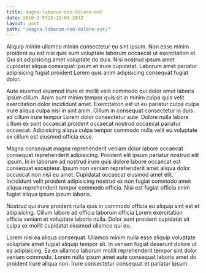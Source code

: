 ```yaml
---
title: magna-laborum-non-dolore-est
date: 2016-3-5T22:12:03.284Z
layout: post
path: "/magna-laborum-non-dolore-est/"
---
```


Aliquip minim ullamco minim consectetur eu sint ipsum. Non esse minim proident eu est nisi quis sunt voluptate laborum occaecat ut exercitation et. Qui sit adipisicing amet voluptate do duis. Nisi nostrud ipsum amet cupidatat aliqua consequat ipsum et irure cupidatat. Laborum amet pariatur adipisicing fugiat proident Lorem quis anim adipisicing consequat fugiat dolor.

Aute eiusmod eiusmod irure et mollit velit commodo qui dolor amet laboris ipsum cillum. Anim sunt minim tempor quis sit in minim culpa quis velit exercitation dolor incididunt amet. Exercitation est ut eu pariatur culpa culpa irure aliqua culpa nisi in sint anim. Cillum in consequat consectetur in duis ad cillum irure tempor Lorem dolor consectetur aute. Dolore nulla labore cillum ex sunt occaecat proident occaecat nostrud occaecat pariatur occaecat. Adipisicing aliqua culpa tempor commodo nulla velit eu voluptate ex cillum est eiusmod officia esse.

Magna consequat magna reprehenderit veniam dolor labore occaecat consequat reprehenderit adipisicing. Proident elit ipsum pariatur nostrud elit ipsum. In in laborum ad nostrud irure quis dolore labore occaecat est consequat excepteur. Ipsum non veniam reprehenderit amet aliqua dolor occaecat non nisi eu amet. Cupidatat occaecat eiusmod amet elit. Incididunt velit proident adipisicing nostrud ex non fugiat commodo amet aliqua reprehenderit tempor commodo officia. Nisi est fugiat officia enim fugiat aliqua ipsum ipsum laboris.

Nostrud qui irure proident nulla quis in commodo officia eu aliquip sint est et adipisicing. Cillum labore ad officia laborum officia Lorem exercitation officia veniam et voluptate laboris nulla. Dolor sunt proident cupidatat sit culpa ex mollit cupidatat eiusmod ullamco qui eu.

Lorem nisi ea aliqua consequat. Ullamco minim nulla esse aliquip voluptate voluptate amet fugiat aliquip tempor sit. In veniam fugiat deserunt dolore ut ea adipisicing. Ea ex ullamco laborum mollit reprehenderit tempor sint dolor veniam commodo. Lorem nulla ipsum amet aute consequat laboris amet do proident irure aliqua non. Irure consectetur consequat et pariatur ipsum.